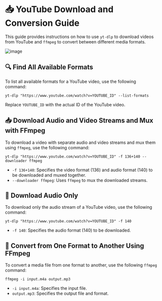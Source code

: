# 📥 YouTube Download and Conversion Guide

This guide provides instructions on how to use `yt-dlp` to download videos from YouTube and `ffmpeg` to convert between different media formats.

![image](https://github.com/syradar/chapmunx/assets/10453338/e1e1a633-c64e-48d0-bd26-abd42b951603)

## 🔍 Find All Available Formats

To list all available formats for a YouTube video, use the following command:

```shell
yt-dlp "https://www.youtube.com/watch?v=YOUTUBE_ID" --list-formats
```

Replace `YOUTUBE_ID` with the actual ID of the YouTube video.

## 📥 Download Audio and Video Streams and Mux with FFmpeg

To download a video with separate audio and video streams and mux them using `ffmpeg`, use the following command:

```shell
yt-dlp "https://www.youtube.com/watch?v=YOUTUBE_ID" -f 136+140 --downloader ffmpeg
```

- `-f 136+140`: Specifies the video format (136) and audio format (140) to be downloaded and muxed together.
- `--downloader ffmpeg`: Uses `ffmpeg` to mux the downloaded streams.

## 🎵 Download Audio Only

To download only the audio stream of a YouTube video, use the following command:

```shell
yt-dlp "https://www.youtube.com/watch?v=YOUTUBE_ID" -f 140
```

- `-f 140`: Specifies the audio format (140) to be downloaded.

## 🔄 Convert from One Format to Another Using FFmpeg

To convert a media file from one format to another, use the following `ffmpeg` command:

```shell
ffmpeg -i input.m4a output.mp3
```

- `-i input.m4a`: Specifies the input file.
- `output.mp3`: Specifies the output file and format.

